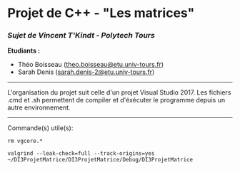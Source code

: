 # Projet de C++ - "Les matrices"
### *Sujet de Vincent T'Kindt - Polytech Tours*

**Etudiants :**
- Théo Boisseau (theo.boisseau@etu.univ-tours.fr)
- Sarah Denis (sarah.denis-2@etu.univ-tours.fr)

---
L'organisation du projet suit celle d'un projet Visual Studio 2017. Les fichiers .cmd et .sh permettent de compiler et d'éxécuter le programme depuis un autre environnement.

---

Commande(s) utile(s):
```
rm vgcore.*
```
```
valgrind --leak-check=full --track-origins=yes ~/DI3ProjetMatrice/DI3ProjetMatrice/Debug/DI3ProjetMatrice
```
